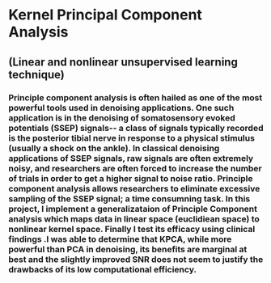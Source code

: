 # Kernel Principal Component Analysis
## (Linear and nonlinear unsupervised learning technique)

### Principle component analysis is often hailed as one of the most powerful tools used in denoising applications. One such application is in the denoising of somatosensory evoked potentials (SSEP) signals-- a class of signals typically recorded is the posterior tibial nerve in response to a physical stimulus (usually a shock on the ankle). In classical denoising applications of SSEP signals, raw signals are often extremely noisy, and researchers are often forced to increase the number of trials in order to get a higher signal to noise ratio. Principle component analysis allows researchers to eliminate excessive sampling of the SSEP signal; a time consumning task. In this project, I implement a generalizataion of Principle Component analysis which maps data in linear space (euclidiean space) to nonlinear kernel space. Finally I test its efficacy using clinical findings .I was able to determine that KPCA, while more powerful than PCA in denoising, its benefits are marginal at best and the slightly improved SNR does not seem to justify the drawbacks of its low computational efficiency.
